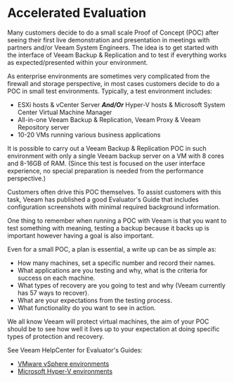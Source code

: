 # Accelerated Evaluation

Many customers decide to do a small scale Proof of Concept (POC) after seeing their first live demonstration and presentation in meetings with partners and/or Veeam System Engineers. The idea is to get started with the interface of Veeam Backup & Replication and to test if everything works as expected/presented within your environment.

As enterprise environments are sometimes very complicated from the firewall and storage perspective, in most cases customers decide to do a POC in small test environments. Typically, a test environment includes:

* ESXi hosts & vCenter Server **_And/Or_** Hyper-V hosts & Microsoft System Center Virtual Machine Manager
* All-in-one Veeam Backup & Replication, Veeam Proxy & Veeam Repository server
* 10-20 VMs running various business applications

It is possible to carry out a Veeam Backup & Replication POC in such environment with only a single Veeam backup server on a VM with 8 cores and 8-16GB of RAM. (Since this test is focused on the user interface experience, no special preparation is needed from the performance perspective.)

Customers often drive this POC themselves. To assist customers with this task, Veeam has published a good Evaluator's Guide that includes configuration screenshots with minimal required background information.

One thing to remember when running a POC with Veeam is that you want to test something with meaning, testing a backup because it backs up is important however having a goal is also important.

Even for a small POC, a plan is essential, a write up can be as simple as:

* How many machines, set a specific number and record their names.
* What applications are you testing and why, what is the criteria for success on each machine.
* What types of recovery are you going to test and why (Veeam currently has 57 ways to recover).
* What are your expectations from the testing process.
* What functionality do you want to see in action.

We all know Veeam will protect virtual machines, the aim of your POC should be to see how well it lives up to your expectation at doing specific types of protection and recovery.

See Veeam HelpCenter for Evaluator's Guides:
* [VMware vSphere environments](http://helpcenter.veeam.com/evaluation/backup/vsphere/en/)
* [Microsoft Hyper-V environments](http://helpcenter.veeam.com/evaluation/backup/hyperv/en/)

